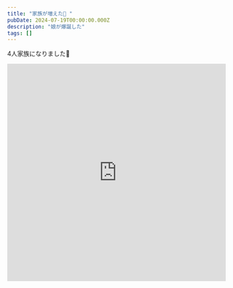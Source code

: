```yaml
---
title: "家族が増えた🎂 "
pubDate: 2024-07-19T00:00:00.000Z
description: "娘が爆誕した"
tags: []
---
```


4人家族になりました👶

<iframe src="https://platform.x.com/embed/Tweet.html?id=1816025056109334538" width="100%" height="500" frameborder="0" scrolling="no"></iframe>
